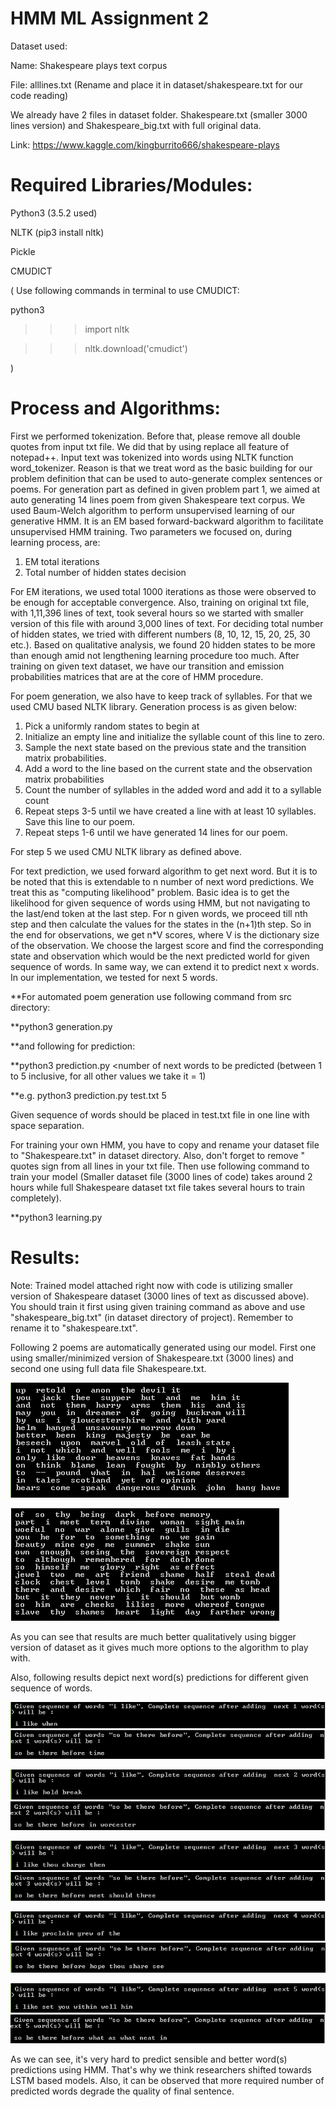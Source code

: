 # HMM ML Assignment 2

Dataset used:

Name: Shakespeare plays text corpus

File: alllines.txt (Rename and place it in dataset/shakespeare.txt for our code reading)

We already have 2 files in dataset folder. Shakespeare.txt (smaller 3000 lines version) and Shakespeare_big.txt with full original data.

Link: https://www.kaggle.com/kingburrito666/shakespeare-plays 

# Required Libraries/Modules:

Python3 (3.5.2 used)

NLTK (pip3 install nltk)

Pickle

CMUDICT

(
Use following commands in terminal to use CMUDICT:

python3

>>> import nltk

>>> nltk.download('cmudict')

)

# Process and Algorithms:
First we performed tokenization. Before that, please remove all double quotes from input txt file. We did that by using replace all feature of notepad++. Input text was tokenized into words using NLTK function word_tokenizer. Reason is that we treat word as the basic building for our problem definition that can be used to auto-generate complex sentences or poems. For generation part as defined in given problem part 1, we aimed at auto generating 14 lines poem from given Shakespeare text corpus. 
We used Baum-Welch algorithm to perform unsupervised learning of our generative HMM. It is an EM based forward-backward algorithm to facilitate unsupervised HMM training. Two parameters we focused on, during learning process, are:

1) EM total iterations
2) Total number of hidden states decision

For EM iterations, we used total 1000 iterations as those were observed to be enough for acceptable convergence. Also, training on original txt file, with 1,11,396 lines of text, took several hours so we started with smaller version of this file with around 3,000 lines of text. For deciding total number of hidden states, we tried with different numbers (8, 10, 12, 15, 20, 25, 30 etc.). Based on qualitative analysis, we found 20 hidden states to be more than enough amid not lengthening learning procedure too much. After training on given text dataset, we have our transition and emission probabilities matrices that are at the core of HMM procedure.

For poem generation, we also have to keep track of syllables. For that we used CMU based NLTK library. Generation process is as given below:

1. Pick a uniformly random states to begin at
2. Initialize an empty line and initialize the syllable count of this line to zero.
3. Sample the next state based on the previous state and the transition matrix probabilities.
4. Add a word to the line based on the current state and the observation matrix probabilities
5. Count the number of syllables in the added word and add it to a syllable count
6. Repeat steps 3-5 until we have created a line with at least 10 syllables. Save this line to our poem.
7. Repeat steps 1-6 until we have generated 14 lines for our poem.

For step 5 we used CMU NLTK library as defined above.

For text prediction, we used forward algorithm to get next word. But it is to be noted that this is extendable to n number of next word predictions. We treat this as "computing likelihood" problem. Basic idea is to get the likelihood for given sequence of words using HMM, but not navigating to the last/end token at the last step. For n given words, we proceed till nth step and then calculate the values for the states in the (n+1)th step. So in the end for observations, we get n*V  scores, where V is the dictionary size of the observation. We choose the largest score and find the corresponding state and observation which would be the next predicted world for given sequence of words. In same way, we can extend it to predict next x words. In our implementation, we tested for next 5 words.

**For automated poem generation use following command from src directory:

**python3 generation.py



**and following for prediction:

**python3 prediction.py <text file name> <number of next words to be predicted (between 1 to 5 inclusive, for all 
other values we take it = 1)

**e.g. python3 prediction.py test.txt 5

Given sequence of words should be placed in test.txt file in one line with space separation.


For training your own HMM, you have to copy and rename your dataset file to "Shakespeare.txt" in dataset directory. Also, don't forget to remove " quotes sign from all lines in your txt file. Then use following command to train your model (Smaller dataset file (3000 lines of code) takes around 2 hours while full Shakespeare dataset txt file takes several hours to train completely).

**python3 learning.py


# Results:
Note: Trained model attached right now with code is utilizing smaller version of Shakespeare dataset (3000 lines of text as discussed above). You should train it first using given training command as above and use  "shakespeare_big.txt" (in dataset directory of project). Remember to rename it to "shakespeare.txt".

Following 2 poems are automatically generated using our model. First one using smaller/minimized version of Shakespeare.txt (3000 lines) and second one using full data file Shakespeare.txt.


![Using smaller version of dataset](Figures/fig1.png)

![Using full dataset](Figures/fig2_better.png)

As you can see that results are much better qualitatively using bigger version of dataset as it gives much more options to the algorithm to play with.

Also, following results depict next word(s) predictions for different given sequence of words.

![](Figures/fig3_1.png)
![](Figures/fig3_1a.png)

![](Figures/fig3_2.png)
![](Figures/fig3_2a.png)

![](Figures/fig3_3.png)
![](Figures/fig3_3a.png)

![](Figures/fig3_4.png)
![](Figures/fig3_4a.png)

![](Figures/fig3_5.png)
![](Figures/fig3_5a.png)



As we can see, it's very hard to predict sensible and better word(s) predictions using HMM. That's why we think researchers shifted towards LSTM based models. Also, it can be observed that more required number of predicted words degrade the quality of final sentence.

